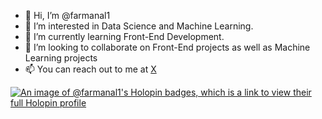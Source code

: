 - 👋 Hi, I’m @farmanal1
- 👀 I’m interested in Data Science and Machine Learning.
- 🌱 I’m currently learning Front-End Development.
- 💞️ I’m looking to collaborate on Front-End projects as well as Machine Learning projects
- 📫 You can reach out to me at [X](https://www.twitter.com/farmanal1i)

[![An image of @farmanal1's Holopin badges, which is a link to view their full Holopin profile](https://holopin.me/farmanal1)](https://holopin.io/@farmanal1)

